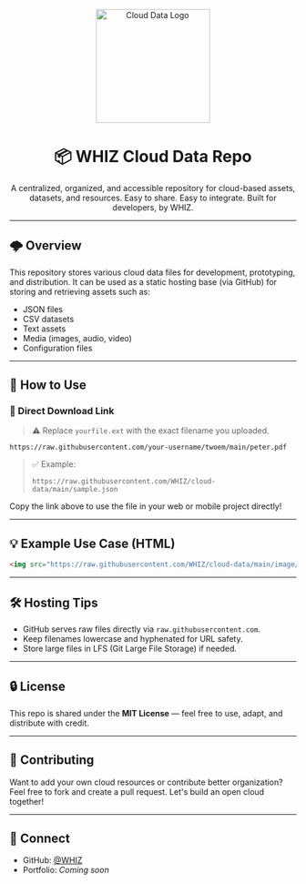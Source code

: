 <p align="center">
  <img src="logo.jpg" alt="Cloud Data Logo" width="200"/>
</p>

<h1 align="center">📦 WHIZ Cloud Data Repo</h1>

<p align="center">
  A centralized, organized, and accessible repository for cloud-based assets, datasets, and resources.  
  Easy to share. Easy to integrate. Built for developers, by WHIZ.
</p>

---

## 🌩️ Overview

This repository stores various cloud data files for development, prototyping, and distribution. It can be used as a static hosting base (via GitHub) for storing and retrieving assets such as:

* JSON files
* CSV datasets
* Text assets
* Media (images, audio, video)
* Configuration files

---

## 📅 How to Use

### 🔗 Direct Download Link

> ⚠️ Replace `yourfile.ext` with the exact filename you uploaded.

```plaintext
https://raw.githubusercontent.com/your-username/twoem/main/peter.pdf
```

> ✅ Example:
>
> ```plaintext
> https://raw.githubusercontent.com/WHIZ/cloud-data/main/sample.json
> ```

Copy the link above to use the file in your web or mobile project directly!

---

## 💡 Example Use Case (HTML)

```html
<img src="https://raw.githubusercontent.com/WHIZ/cloud-data/main/image/banner.jpg" alt="Banner" />
```

---

## 🛠️ Hosting Tips

* GitHub serves raw files directly via `raw.githubusercontent.com`.
* Keep filenames lowercase and hyphenated for URL safety.
* Store large files in LFS (Git Large File Storage) if needed.

---

## 🔒 License

This repo is shared under the **MIT License** — feel free to use, adapt, and distribute with credit.

---

## 🤝 Contributing

Want to add your own cloud resources or contribute better organization? Feel free to fork and create a pull request. Let's build an open cloud together!

---

## 📩 Connect

* GitHub: [@WHIZ](https://github.com/twoem)
* Portfolio: *Coming soon*
